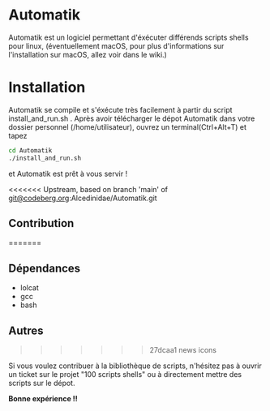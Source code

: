 # Automatik

Automatik est un logiciel permettant d'éxécuter différends scripts shells pour linux, (éventuellement macOS, pour plus d'informations sur l'installation sur macOS, allez voir dans le wiki.)

# Installation 

Automatik se compile et s'éxécute très facilement à partir du script install_and_run.sh .
Après avoir télécharger le dépot Automatik dans votre dossier personnel (/home/utilisateur), ouvrez un terminal(Ctrl+Alt+T) et tapez
```bash
cd Automatik
./install_and_run.sh
```
et Automatik est prêt à vous servir !

<<<<<<< Upstream, based on branch 'main' of git@codeberg.org:Alcedinidae/Automatik.git
## Contribution
=======
## Dépendances 
* lolcat
* gcc
* bash

## Autres
>>>>>>> 27dcaa1 news icons

Si vous voulez contribuer à la bibliothèque de scripts, n'hésitez pas à ouvrir un ticket sur le projet "100 scripts shells" ou à directement mettre des scripts sur le dépot.


**Bonne expérience !!**




